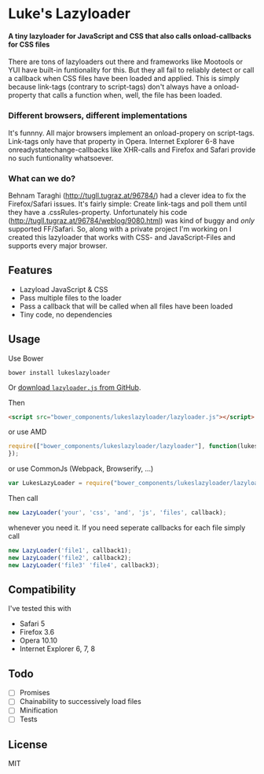 Luke's Lazyloader
=========

#### A tiny lazyloader for JavaScript and CSS that also calls onload-callbacks for CSS files ####

There are tons of lazyloaders out there and frameworks like Mootools or YUI have built-in funtionality for this. But they all fail to reliably detect or call a callback when CSS files have been loaded and applied. This is simply because link-tags (contrary to script-tags) don't always have a onload-property that calls a function when, well, the file has been loaded.

### Different browsers, different implementations ###

It's funnny. All major browsers implement an onload-propery on script-tags. Link-tags only have that property in Opera. Internet Explorer 6-8 have onreadystatechange-callbacks like XHR-calls and Firefox and Safari provide no such funtionality whatsoever.

### What can we do? ###

Behnam Taraghi (http://tugll.tugraz.at/96784/) had a clever idea to fix the Firefox/Safari issues. It's fairly simple: Create link-tags and poll them until they have a .cssRules-property. Unfortunately his code (http://tugll.tugraz.at/96784/weblog/9080.html) was kind of buggy and *only* supported FF/Safari. So, along with a private project I'm working on I created this lazyloader that works with CSS- and JavaScript-Files and supports every major browser.

Features
--------

* Lazyload JavaScript & CSS
* Pass multiple files to the loader
* Pass a callback that will be called when all files have been loaded
* Tiny code, no dependencies

Usage
-----

Use Bower

```shell
bower install lukeslazyloader
```

Or [download `lazyloader.js` from GitHub](https://raw.githubusercontent.com/LukasBombach/Lazyloader/master/lazyloader.js).

Then

```html
<script src="bower_components/lukeslazyloader/lazyloader.js"></script>
```

or use AMD

```javascript
require(["bower_components/lukeslazyloader/lazyloader"], function(lukeslazyloader) {
});
```

or use CommonJs (Webpack, Browserify, …)

```javascript
var LukesLazyLoader = require("bower_components/lukeslazyloader/lazyloader");
```

Then call

```javascript
new LazyLoader('your', 'css', 'and', 'js', 'files', callback);
```
whenever you need it. If you need seperate callbacks for each file simply call

```javascript
new LazyLoader('file1', callback1);
new LazyLoader('file2', callback2);
new LazyLoader('file3' 'file4', callback3);
```

Compatibility
-------------

I've tested this with

* Safari 5
* Firefox 3.6
* Opera 10.10
* Internet Explorer 6, 7, 8

Todo
----

* [ ] Promises
* [ ] Chainability to successively load files
* [ ] Minification
* [ ] Tests
 
License
-------

MIT
